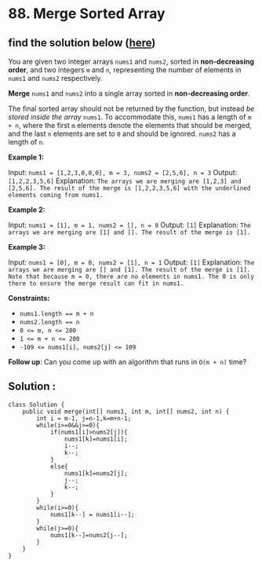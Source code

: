 # 88. Merge Sorted Array
## find the solution below ([here]())

You are given two integer arrays `nums1` and `nums2`, sorted in **non-decreasing order**, and two integers `m` and `n`, representing the number of elements in `nums1` and `nums2` respectively.

**Merge** `nums1` and `nums2` into a single array sorted in **non-decreasing order**.

The final sorted array should not be returned by the function, but instead _be stored inside the array_ `nums1`. To accommodate this, `nums1` has a length of `m + n`, where the first `m` elements denote the elements that should be merged, and the last `n` elements are set to `0` and should be ignored. `nums2` has a length of `n`.

**Example 1:**

Input: `nums1 = [1,2,3,0,0,0], m = 3, nums2 = [2,5,6], n = 3`
Output: `[1,2,2,3,5,6]`
Explanation: `The arrays we are merging are [1,2,3] and [2,5,6].
The result of the merge is [1,2,2,3,5,6] with the underlined elements coming from nums1.`

**Example 2:**

Input: `nums1 = [1], m = 1, nums2 = [], n = 0`
Output: `[1]`
Explanation: `The arrays we are merging are [1] and [].
The result of the merge is [1].`

**Example 3:**

Input: `nums1 = [0], m = 0, nums2 = [1], n = 1`
Output: `[1]`
Explanation: `The arrays we are merging are [] and [1].
The result of the merge is [1].
Note that because m = 0, there are no elements in nums1. The 0 is only there to ensure the merge result can fit in nums1.`
 

**Constraints:**

- `nums1.length == m + n`
- `nums2.length == n`
- `0 <= m, n <= 200`
- `1 <= m + n <= 200`
- `-109 <= nums1[i], nums2[j] <= 109`
 

**Follow up**: Can you come up with an algorithm that runs in `O(m + n)` time?

## Solution : 
```
class Solution {
    public void merge(int[] nums1, int m, int[] nums2, int n) {
        int i = m-1, j=n-1,k=m+n-1;
        while(i>=0&&j>=0){
            if(nums1[i]>nums2[j]){
                nums1[k]=nums1[i];
                i--;
                k--;
            }
            else{
                nums1[k]=nums2[j];
                j--;
                k--;
            }
        }
        while(i>=0){
            nums1[k--] = nums1[i--];
        }
        while(j>=0){
            nums1[k--]=nums2[j--];
        }
    }
}
```
